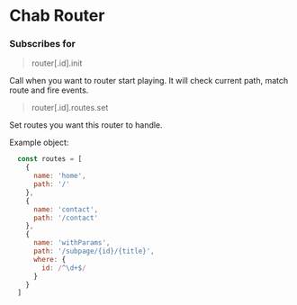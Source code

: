 # Chab Router

### Subscribes for

> router[.id].init

  Call when you want to router start playing.
  It will check current path, match route and fire events.

> router[.id].routes.set

  Set routes you want this router to handle.
  
  Example object:
  ```js
    const routes = [
      {
        name: 'home',
        path: '/'
      },
      {
        name: 'contact',
        path: '/contact'
      },
      {
        name: 'withParams',
        path: '/subpage/{id}/{title}',
        where: {
          id: /^\d+$/
        }
      }
    ]
  ```